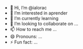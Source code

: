 - 👋 Hi, I’m @ialorac
- 👀 I’m interested in aprender
- 🌱 I’m currently learning 
- 💞️ I’m looking to collaborate on ...
- 📫 How to reach me ...
- 😄 Pronouns: ...
- ⚡ Fun fact: ...

<!---
ialorac/ialorac is a ✨ special ✨ repository because its `README.md` (this file) appears on your GitHub profile.
You can click the Preview link to take a look at your changes.
--->
